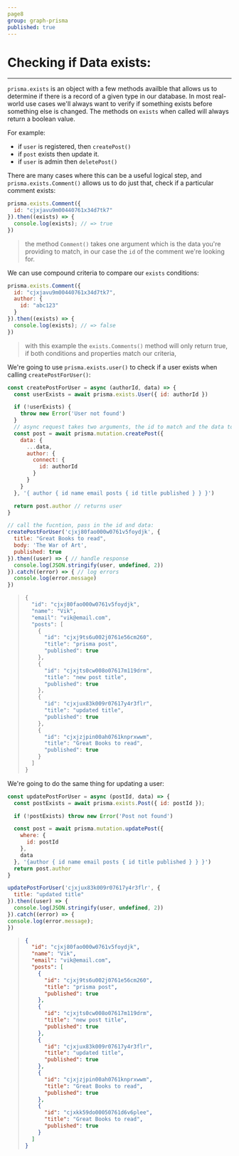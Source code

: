 ```yaml
---
page8
group: graph-prisma
published: true
---
```


# Checking if Data exists:

---------------------------------

`prisma.exists`  is an object with a few methods availble that allows us to determine if there is a record of a given type in our database. In most real-world use cases we'll always want to verify if something exists before something else is changed.  The methods on `exists` when called will always return a boolean value.

For example:

- if  `user`  is registered, then `createPost()`
- if `post` exists then update it.
- if `user` is admin then `deletePost()`

There are many cases where this can be a useful logical step, and `prisma.exists.Comment()` allows us to do just that, check if a particular comment exists:

```js
prisma.exists.Comment({
  id: "cjxjavu9m00440761x34d7tk7"
}).then((exists) => {
  console.log(exists); // => true
})
```

> the method `Comment()` takes one argument which is the data you're providing to match, in our case the `id`  of the comment we're looking for. 

We can use compound criteria to compare our `exists` conditions:

```js
prisma.exists.Comment({
  id: "cjxjavu9m00440761x34d7tk7",
  author: {
    id: "abc123"
  }
}).then((exists) => {
  console.log(exists); // => false
})
```

> with this example the `exists.Comments()` method will only return true, if both conditions and properties match our criteria, 



We're going to use `prisma.exists.user()` to check if a user exists when calling `createPostForUser()`:

```js
const createPostForUser = async (authorId, data) => {
  const userExists = await prisma.exists.User({ id: authorId })

  if (!userExists) {
    throw new Error('User not found')
  }
  // async request takes two arguments, the id to match and the data to update
  const post = await prisma.mutation.createPost({
    data: {
      ...data,
      author: {
        connect: {
          id: authorId
        }
      }
    }
  }, '{ author { id name email posts { id title published } } }')

  return post.author // returns user
}

// call the fucntion, pass in the id and data:
createPostForUser('cjxj80fao000w0761v5foydjk', {
  title: "Great Books to read",
  body: 'The War of Art',
  published: true
}).then((user) => { // handle response
  console.log(JSON.stringify(user, undefined, 2))
}).catch((error) => { // log errors
  console.log(error.message)
})
```

> ```js
> {
>   "id": "cjxj80fao000w0761v5foydjk",
>   "name": "Vik",
>   "email": "vik@email.com",
>   "posts": [
>     {
>       "id": "cjxj9ts6u002j0761e56cm260",
>       "title": "prisma post",
>       "published": true
>     },
>     {
>       "id": "cjxjts0cw008o07617m119drm",
>       "title": "new post title",
>       "published": true
>     },
>     {
>       "id": "cjxjux83k009r07617y4r3flr",
>       "title": "updated title",
>       "published": true
>     },
>     {
>       "id": "cjxjzjpin00ah0761knprxwwm",
>       "title": "Great Books to read",
>       "published": true
>     }
>   ]
> }
> ```
>



We're going to do the same thing for updating a user:

```js
const updatePostForUser = async (postId, data) => {
  const postExists = await prisma.exists.Post({ id: postId });

  if (!postExists) throw new Error('Post not found')

  const post = await prisma.mutation.updatePost({
    where: {
      id: postId
    },
    data
  }, '{author { id name email posts { id title published } } }')
  return post.author
}

updatePostForUser('cjxjux83k009r07617y4r3flr', {
  title: "updated title"
}).then((user) => {
  console.log(JSON.stringify(user, undefined, 2))
}).catch((error) => {
console.log(error.message);
})
```

> ```json
> {
>   "id": "cjxj80fao000w0761v5foydjk",
>   "name": "Vik",
>   "email": "vik@email.com",
>   "posts": [
>     {
>       "id": "cjxj9ts6u002j0761e56cm260",
>       "title": "prisma post",
>       "published": true
>     },
>     {
>       "id": "cjxjts0cw008o07617m119drm",
>       "title": "new post title",
>       "published": true
>     },
>     {
>       "id": "cjxjux83k009r07617y4r3flr",
>       "title": "updated title",
>       "published": true
>     },
>     {
>       "id": "cjxjzjpin00ah0761knprxwwm",
>       "title": "Great Books to read",
>       "published": true
>     },
>     {
>       "id": "cjxkk59do00050761d6v6plee",
>       "title": "Great Books to read",
>       "published": true
>     }
>   ]
> }
> ```





